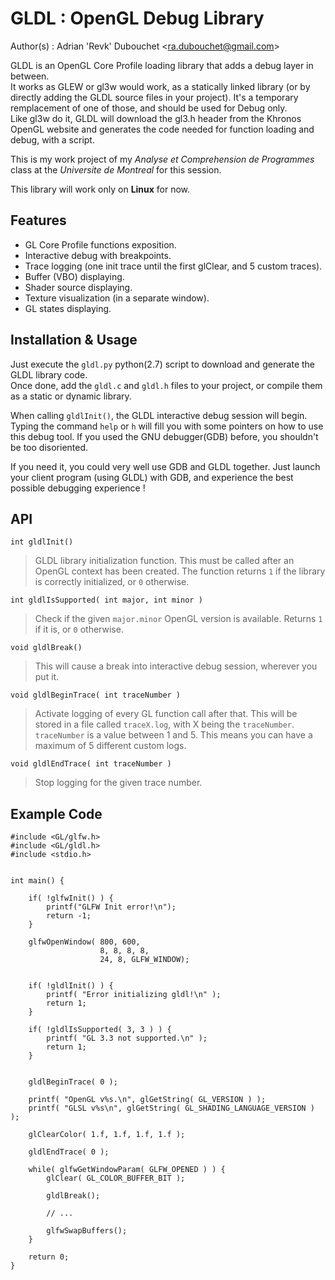 GLDL : OpenGL Debug Library
============================
Author(s) : Adrian 'Revk' Dubouchet \<ra.dubouchet@gmail.com\>

GLDL is an OpenGL Core Profile loading library that adds a debug layer in between.  
It works as GLEW or gl3w would work, as a statically linked library (or by directly adding the GLDL source files in your project). It's a temporary remplacement of one of those, and should be used for Debug only.  
Like gl3w do it, GLDL will download the gl3.h header from the Khronos OpenGL website and generates the code needed for function loading and debug, with a script.

This is my work project of my *Analyse et Comprehension de Programmes* class at the _Universite de Montreal_ for this session.
  

This library will work only on **Linux** for now.


Features
---------

* GL Core Profile functions exposition.
* Interactive debug with breakpoints.
* Trace logging (one init trace until the first glClear, and 5 custom traces).
* Buffer (VBO) displaying.
* Shader source displaying.
* Texture visualization (in a separate window).
* GL states displaying.


Installation & Usage
-------------

Just execute the ```gldl.py``` python(2.7) script to download and generate the GLDL library code.  
Once done, add the ```gldl.c``` and ```gldl.h``` files to your project, or compile them as a static or dynamic library.

When calling `gldlInit()`, the GLDL interactive debug session will begin. Typing the command `help` or `h` will fill you with
some pointers on how to use this debug tool. If you used the GNU debugger(GDB) before, you shouldn't be too disoriented.  

If you need it, you could very well use GDB and GLDL together. Just launch your client program (using GLDL) with GDB, and
experience the best possible debugging experience !

API
----------

``int gldlInit()``  

>    GLDL library initialization function. This must be called after an OpenGL context has been created. 
    The function returns ``1`` if the library is correctly initialized, or ``0`` otherwise.
    
``int gldlIsSupported( int major, int minor )``

>    Check if the given ``major.minor`` OpenGL version is available. Returns ``1`` if it is, or ``0`` otherwise.
    
``void gldlBreak()``

>   This will cause a break into interactive debug session, wherever you put it.

``void gldlBeginTrace( int traceNumber )``

>    Activate logging of every GL function call after that. This will be stored in a file called ``traceX.log``, with 
    X being the ``traceNumber``. ``traceNumber`` is a value between 1 and 5. This means you can have a maximum of
    5 different custom logs.
    
``void gldlEndTrace( int traceNumber )``

>    Stop logging for the given trace number.


Example Code
-------------

    #include <GL/glfw.h>
    #include <GL/gldl.h>
    #include <stdio.h>
    
    
    int main() {
        
        if( !glfwInit() ) {
        	printf("GLFW Init error!\n");
            return -1;
        }
    
        glfwOpenWindow( 800, 600,
                        8, 8, 8, 8,
                        24, 8, GLFW_WINDOW);
    
    
        if( !gldlInit() ) {
            printf( "Error initializing gldl!\n" );
            return 1;
        }
        
        if( !gldlIsSupported( 3, 3 ) ) {
            printf( "GL 3.3 not supported.\n" );
            return 1;
        }
        
        
        gldlBeginTrace( 0 );
        
        printf( "OpenGL v%s.\n", glGetString( GL_VERSION ) );
        printf( "GLSL v%s\n", glGetString( GL_SHADING_LANGUAGE_VERSION ) );
        
        glClearColor( 1.f, 1.f, 1.f, 1.f );
        
        gldlEndTrace( 0 );
        
        while( glfwGetWindowParam( GLFW_OPENED ) ) {
            glClear( GL_COLOR_BUFFER_BIT );
            
            gldlBreak();
            
            // ...
            
            glfwSwapBuffers();
        }
        
        return 0;
    }

